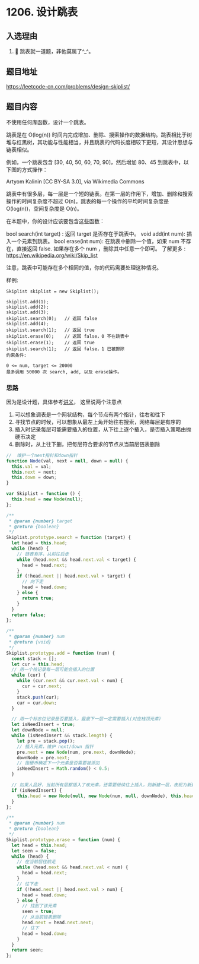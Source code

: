 # 1206. 设计跳表

## 入选理由

1.  跳表就一道题，非他莫属了^\_^。

## 题目地址

https://leetcode-cn.com/problems/design-skiplist/

## 题目内容

不使用任何库函数，设计一个跳表。

跳表是在 O(log(n)) 时间内完成增加、删除、搜索操作的数据结构。跳表相比于树堆与红黑树，其功能与性能相当，并且跳表的代码长度相较下更短，其设计思想与链表相似。

例如，一个跳表包含 [30, 40, 50, 60, 70, 90]，然后增加 80、45 到跳表中，以下图的方式操作：

Artyom Kalinin [CC BY-SA 3.0], via Wikimedia Commons

跳表中有很多层，每一层是一个短的链表。在第一层的作用下，增加、删除和搜索操作的时间复杂度不超过 O(n)。跳表的每一个操作的平均时间复杂度是 O(log(n))，空间复杂度是 O(n)。

在本题中，你的设计应该要包含这些函数：

bool search(int target) : 返回 target 是否存在于跳表中。
void add(int num): 插入一个元素到跳表。
bool erase(int num): 在跳表中删除一个值，如果 num 不存在，直接返回 false. 如果存在多个 num ，删除其中任意一个即可。
了解更多 : https://en.wikipedia.org/wiki/Skip_list

注意，跳表中可能存在多个相同的值，你的代码需要处理这种情况。

样例:

```
Skiplist skiplist = new Skiplist();

skiplist.add(1);
skiplist.add(2);
skiplist.add(3);
skiplist.search(0);   // 返回 false
skiplist.add(4);
skiplist.search(1);   // 返回 true
skiplist.erase(0);    // 返回 false，0 不在跳表中
skiplist.erase(1);    // 返回 true
skiplist.search(1);   // 返回 false，1 已被擦除
约束条件:

0 <= num, target <= 20000
最多调用 50000 次 search, add, 以及 erase操作。
```

### 思路

因为是设计题，具体参考[讲义](../../lecture/advanced-skiplist.md)， 这里说两个注意点

1. 可以想象调表是一个网状结构，每个节点有两个指针，往右和往下
2. 寻找节点的时候，可以想象从最左上角开始往右搜索，网络每层是有序的
3. 插入时记录每层可能需要插入的位置，从下往上逐个插入，是否插入策略由抛硬币决定
4. 删除时，从上往下删，把每层符合要求的节点从当前层链表删除

```js
//  维护一个next指针和down指针
function Node(val, next = null, down = null) {
  this.val = val;
  this.next = next;
  this.down = down;
}

var Skiplist = function () {
  this.head = new Node(null);
};

/**
 * @param {number} target
 * @return {boolean}
 */
Skiplist.prototype.search = function (target) {
  let head = this.head;
  while (head) {
    // 链表有序，从前往后走
    while (head.next && head.next.val < target) {
      head = head.next;
    }
    if (!head.next || head.next.val > target) {
      // 向下走
      head = head.down;
    } else {
      return true;
    }
  }
  return false;
};

/**
 * @param {number} num
 * @return {void}
 */
Skiplist.prototype.add = function (num) {
  const stack = [];
  let cur = this.head;
  // 用一个栈记录每一层可能会插入的位置
  while (cur) {
    while (cur.next && cur.next.val < num) {
      cur = cur.next;
    }
    stack.push(cur);
    cur = cur.down;
  }

  // 用一个标志位记录是否要插入，最底下一层一定需要插入(对应栈顶元素)
  let isNeedInsert = true;
  let downNode = null;
  while (isNeedInsert && stack.length) {
    let pre = stack.pop();
    // 插入元素，维护 next/down 指针
    pre.next = new Node(num, pre.next, downNode);
    downNode = pre.next;
    // 抛硬币确定下一个元素是否需要被添加
    isNeedInsert = Math.random() < 0.5;
  }

  // 如果人品好，当前所有层都插入了改元素，还需要继续往上插入，则新建一层，表现为新建一层元素
  if (isNeedInsert) {
    this.head = new Node(null, new Node(num, null, downNode), this.head);
  }
};

/**
 * @param {number} num
 * @return {boolean}
 */
Skiplist.prototype.erase = function (num) {
  let head = this.head;
  let seen = false;
  while (head) {
    // 在当前层往前走
    while (head.next && head.next.val < num) {
      head = head.next;
    }
    // 往下走
    if (!head.next || head.next.val > num) {
      head = head.down;
    } else {
      // 找到了该元素
      seen = true;
      // 从当前链表删除
      head.next = head.next.next;
      // 往下
      head = head.down;
    }
  }
  return seen;
};
```
